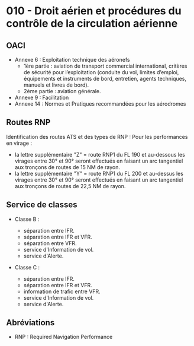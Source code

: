 # 010 - Droit aérien et procédures du contrôle de la circulation aérienne

## OACI

- Annexe 6 : Exploitation technique des aéronefs
    - 1ère partie : aviation de transport commercial international, critères de sécurité pour l’exploitation (conduite du vol, limites d’emploi, équipements et instruments de bord, entretien, agents techniques, manuels et livres de bord).
    - 2ème partie : aviation générale.
- Annexe 9 : Facilitation
- Annexe 14 : Normes et Pratiques recommandées pour les aérodromes

## Routes RNP

Identification des routes ATS et des types de RNP :
Pour les performances en virage :
- la lettre supplémentaire "Z" = route RNP1 du FL 190 et au-dessous les virages entre 30° et 90° seront effectués en faisant un arc tangentiel aux tronçons de routes de 15 NM de rayon.
- la lettre supplémentaire "Y" = route RNP1 du FL 200 et au-dessus les virages entre 30° et 90° seront effectués en faisant un arc tangentiel aux tronçons de routes de 22,5 NM de rayon.


## Service de classes

- Classe B :
  - séparation entre IFR.
  - séparation entre IFR et VFR.
  - séparation entre VFR.
  - service d'Information de vol.
  - service d'Alerte.

- Classe C :
  - séparation entre IFR.
  - séparation entre IFR et VFR.
  - information de trafic entre VFR.
  - service d'Information de vol.
  - service d'Alerte.


## Abréviations

- RNP : Required Navigation Performance